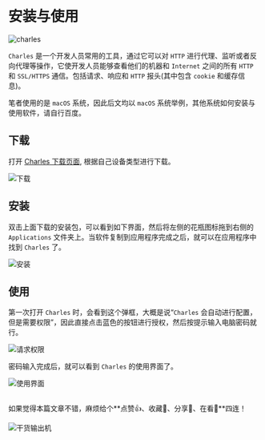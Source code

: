 # 安装与使用

![charles](https://img.zhangpeng.site/2021/09/13/1.jpg)

`Charles` 是一个开发人员常用的工具，通过它可以对 `HTTP` 进行代理、监听或者反向代理等操作，它使开发人员能够查看他们的机器和 `Internet` 之间的所有 `HTTP` 和 `SSL/HTTPS` 通信。包括请求、响应和 `HTTP` 报头(其中包含 `cookie` 和缓存信息)。

笔者使用的是 `macOS` 系统，因此后文均以 `macOS` 系统举例，其他系统如何安装与使用软件，请自行百度。

## 下载

打开 [Charles 下载页面](https://www.charlesproxy.com/download/), 根据自己设备类型进行下载。

![下载](https://img.zhangpeng.site/2021/09/13/2.png)

## 安装

双击上面下载的安装包，可以看到如下界面，然后将左侧的花瓶图标拖到右侧的 `Applications` 文件夹上。当软件复制到应用程序完成之后，就可以在应用程序中找到 `Charles` 了。

![安装](https://img.zhangpeng.site/2021/09/13/3.png)

## 使用

第一次打开 `Charles` 时，会看到这个弹框，大概是说“`Charles` 会自动进行配置，但是需要权限”，因此直接点击蓝色的按钮进行授权，然后按提示输入电脑密码就行。

![请求权限](https://img.zhangpeng.site/2021/09/13/4.png)

密码输入完成后，就可以看到 `Charles` 的使用界面了。

![使用界面](https://img.zhangpeng.site/2021/09/13/5.png)

## 

如果觉得本篇文章不错，麻烦给个**点赞👍、收藏🌟、分享👊、在看👀**四连！

![干货输出机](https://img.zhangpeng.site/wechat/qrcode.jpg)